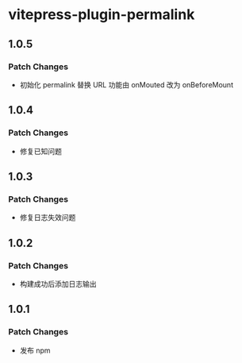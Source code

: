 # vitepress-plugin-permalink

## 1.0.5

### Patch Changes

- 初始化 permalink 替换 URL 功能由 onMouted 改为 onBeforeMount

## 1.0.4

### Patch Changes

- 修复已知问题

## 1.0.3

### Patch Changes

- 修复日志失效问题

## 1.0.2

### Patch Changes

- 构建成功后添加日志输出

## 1.0.1

### Patch Changes

- 发布 npm
